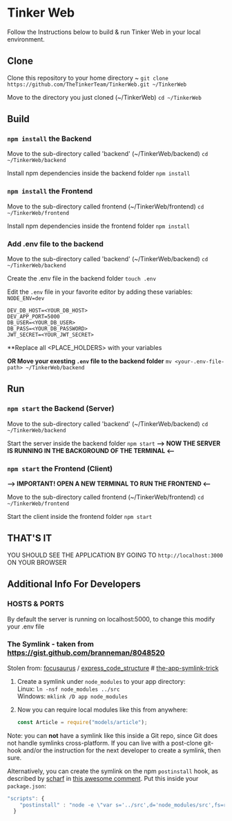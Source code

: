 # Tinker Web

Follow the Instructions below to build & run Tinker Web in your local environment.

## Clone

Clone this repository to your home directory ~
`git clone https://github.com/TheTinkerTeam/TinkerWeb.git ~/TinkerWeb`

Move to the directory you just cloned (~/TinkerWeb)
`cd ~/TinkerWeb`

## Build

### `npm install` the Backend

Move to the sub-directory called 'backend' (~/TinkerWeb/backend)
`cd ~/TinkerWeb/backend`

Install npm dependencies inside the backend folder
`npm install`

### `npm install` the Frontend

Move to the sub-directory called frontend (~/TinkerWeb/frontend)
`cd ~/TinkerWeb/frontend`

Install npm dependencies inside the frontend folder
`npm install`

### Add .env file to the backend

Move to the sub-directory called 'backend' (~/TinkerWeb/backend)
`cd ~/TinkerWeb/backend`

Create the .env file in the backend folder
`touch .env`

Edit the `.env` file in your favorite editor by adding these variables:
`NODE_ENV=dev`

```
DEV_DB_HOST=<YOUR_DB_HOST>
DEV_APP_PORT=5000
DB_USER=<YOUR_DB_USER>
DB_PASS=<YOUR_DB_PASSWORD>
JWT_SECRET=<YOUR_JWT_SECRET>
```
\*\*Replace all <PLACE_HOLDERS> with your variables

**OR Move your exesting `.env` file to the backend folder**
`mv <your-.env-file-path> ~/TinkerWeb/backend`

## Run

### `npm start` the Backend (Server)

Move to the sub-directory called 'backend' (~/TinkerWeb/backend)
`cd ~/TinkerWeb/backend`

Start the server inside the backend folder
`npm start`
**--> NOW THE SERVER IS RUNNING IN THE BACKGROUND OF THE TERMINAL <--**

### `npm start` the Frontend (Client)

**--> IMPORTANT! OPEN A NEW TERMINAL TO RUN THE FRONTEND <--**

Move to the sub-directory called frontend (~/TinkerWeb/frontend)
`cd ~/TinkerWeb/frontend`

Start the client inside the frontend folder
`npm start`

## THAT'S IT

YOU SHOULD SEE THE APPLICATION BY GOING TO `http://localhost:3000` ON YOUR BROWSER

## Additional Info For Developers

### HOSTS & PORTS

By default the server is running on localhost:5000, to change this modify your .env file

### The Symlink - taken from https://gist.github.com/branneman/8048520

Stolen from: [focusaurus](https://github.com/focusaurus) / [express_code_structure](https://github.com/focusaurus/express_code_structure) # [the-app-symlink-trick](https://github.com/focusaurus/express_code_structure#the-app-symlink-trick)

1. Create a symlink under `node_modules` to your app directory:  
   Linux: `ln -nsf node_modules ../src`  
   Windows: `mklink /D app node_modules`

2. Now you can require local modules like this from anywhere:
   ```js
   const Article = require("models/article");
   ```

Note: you can **not** have a symlink like this inside a Git repo, since Git does not handle symlinks cross-platform. If you can live with a post-clone git-hook and/or the instruction for the next developer to create a symlink, then sure.

Alternatively, you can create the symlink on the npm `postinstall` hook, as described by [scharf](https://github.com/scharf) in [this awesome comment](https://gist.github.com/branneman/8048520#gistcomment-1412502). Put this inside your `package.json`:

```js
"scripts": {
    "postinstall" : "node -e \"var s='../src',d='node_modules/src',fs=require('fs');fs.exists(d,function(e){e||fs.symlinkSync(s,d,'dir')});\""
  }
```
